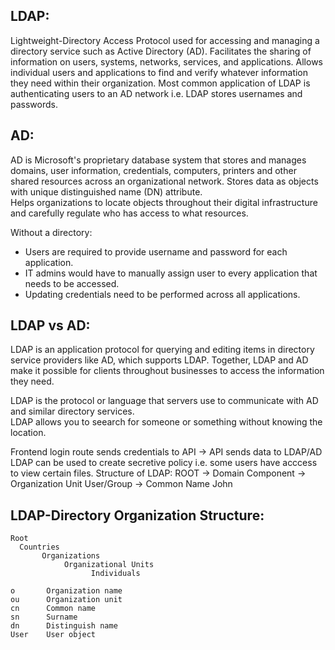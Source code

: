 ## LDAP:
Lightweight-Directory Access Protocol used for accessing and managing a directory service such as Active Directory (AD). Facilitates the sharing
of information on users, systems, networks, services, and applications. Allows individual users and applications to find and verify whatever information
they need within their organization. Most common application of LDAP is authenticating users to an AD network i.e. LDAP stores usernames and passwords.

## AD:
AD is Microsoft's proprietary database system that stores and manages domains, user information, credentials, computers, printers and other shared resources across an organizational network. Stores data as objects with unique distinguished name (DN) attribute.  
Helps organizations to locate objects throughout their digital infrastructure and carefully regulate who has access to what resources.

Without a directory:
- Users are required to provide username and password for each application.
- IT admins would have to manually assign user to every application that needs to be accessed.
- Updating credentials need to be performed across all applications.

## LDAP vs AD:
LDAP is an application protocol for querying and editing items in directory service providers like AD, which supports LDAP.
Together, LDAP and AD make it possible for clients throughout businesses to access the information they need.

LDAP is the protocol or language that servers use to communicate with AD and similar directory services.  
LDAP allows you to seearch for someone or something without knowing the location. 


Frontend login route sends credentials to API -> API sends data to LDAP/AD
LDAP can be used to create secretive policy i.e. some users have acccess to view certain files.
Structure of LDAP:
ROOT -> Domain Component -> Organization Unit User/Group -> Common Name John

## LDAP-Directory Organization Structure:
```
Root 
  Countries
       Organizations
            Organizational Units
                  Individuals

o       Organization name
ou      Organization unit
cn      Common name
sn      Surname
dn      Distinguish name
User    User object
```
